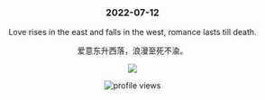 <!-- [START DAILY SAYING] -->
<!-- Please keep comment here to allow auto update -->
<h3 align="center">2022-07-12</h3>
<p align="center">Love rises in the east and falls in the west, romance lasts till death.</p>
<p align="center">爱意东升西落，浪漫至死不渝。</p>
<p align="center"><img src="https://images.weserv.nl/?blur=2&amp;mod=0.5&amp;url=https://staticedu-wps.cache.iciba.com/image/71997fa082318cf15234c9eaacfec25d.jpg"/></p>
<!-- [END DAILY SAYING] -->

<p align="center"><img alt="profile views" src="https://komarev.com/ghpvc/?username=bubkoo&color=brightgreen&style=flat-square&label=PROFILE+VIEWS" /></p>
